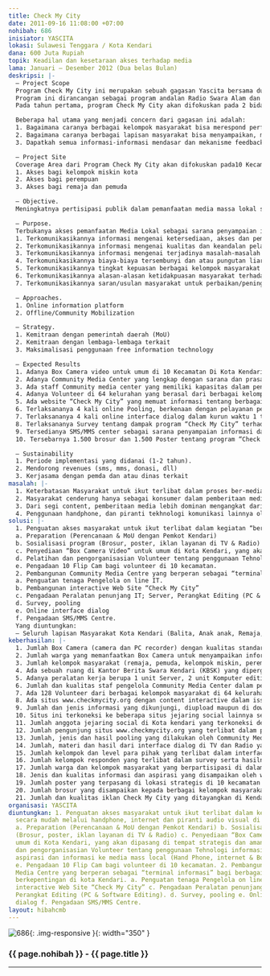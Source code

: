 ```yaml
---
title: Check My City
date: 2011-09-16 11:08:00 +07:00
nohibah: 686
inisiator: YASCITA
lokasi: Sulawesi Tenggara / Kota Kendari
dana: 600 Juta Rupiah
topik: Keadilan dan kesetaraan akses terhadap media
lama: Januari – Desember 2012 (Dua belas Bulan)
deskripsi: |-
  – Project Scope
  Program Check My City ini merupakan sebuah gagasan Yascita bersama dua media masa (TV & Radio) yang berada dibawahnya, dalam menyikapi frustasi publik di Sulawesi Tenggara umumnya dan kota Kendari khususnya dalam hubungannya dengan tidak terkomunikasikannya issue-issue pelayanan publik yang disebabkan oleh keterbatasan akses dan keadilan informasi serta mekanisme feedback dari para pihak yang berkepentingan.
  Program ini dirancangan sebagai program andalan Radio Swara Alam dan Kendari TV dalam jangka panjang, sebagai sebuah upaya mengembangkan media lokal yang berbasis masyarakat dengan mencoba menggerakan partisipipasi berbagai kelompok masyarakat dalam bermedia melalui pemanfaatan secara maksimal teknologi informasi yang murah dan atau free seperti Handphone, vidoe box dan website interactive.
  Pada tahun pertama, program Check My City akan difokuskan pada 2 bidang pelayanan publik yakni; bidang kesehatan dan bidang pendidikan. Selanjutnya, program ini akan diperluas pada bidang-bidang pelayanan publik lainnya di kota Kendari.

  Beberapa hal utama yang menjadi concern dari gagasan ini adalah:
  1. Bagaimana caranya berbagai kelompok masyarakat bisa merespond performance pelayanan publik yang mereka alami, secara mudah dan bebas.
  2. Bagaimana caranya berbagai lapisan masyarakat bisa menyampaikan, mengecek dan menggunakan informasi yang terkait dengan performance pelayanan publik tersebut secara mudah dan bebas.
  3. Dapatkah semua informasi-informasi mendasar dan mekanisme feedback tersebut dapat dikonsolidasikan dalam suatu format media yang mudah dan accessible.

  – Project Site
  Coverage Area dari Program Check My City akan difokuskan pada10 Kecamatan di kota Kendari dengan mempertimbangkan kemudahan akses bagi berbagai kelompok masyarakat kota utamanya:
  1. Akses bagi kelompok miskin kota
  2. Akses bagi perempuan
  3. Akses bagi remaja dan pemuda

  – Objective.
  Meningkatnya pertisipasi publik dalam pemanfaatan media massa lokal sebagai sarana informasi dan komunikasi bersama guna mendorong peningkatan kinerja pelayanan publik di kota Kendari.

  – Purpose.
  Terbukanya akses pemanfaatan Media Lokal sebagai sarana penyampaian informasi dan aspirasi dari berbagai kelompok masyarakat di kota Kendari dengan tujuan untuk :
  1. Terkomunikasikannya informasi mengenai ketersediaan, akses dan pemanfaatan/penggunaan sarana dan prasarana pendidikan dasar dan Pelayanan Kesehatan dasar di kota Kendari
  2. Terkomunikasikannya informasi mengenai kualitas dan keandalan pelayanan pendidikan dasar dan pelayanan kesehatan dasar di kota Kendari.
  3. Terkomunikasikannya informasi mengenai terjadinya masalah-masalah di bidang pendidikan dasar, pelayanan kesehatan dasar serta bagaimana response dari service provider.
  4. Terkomunikasikannya biaya-biaya tersembunyi dan atau pungutan liar di bidang pelayanan pendidikan dasar dan pelayanan kesehatan dasar.
  5. Terkomunikasikannya tingkat kepuasan berbagai kelompok masyarakat terhadap pelayanan pendidikan dasar dan pelayanan kesehatan dasar di kota Kendari.
  6. Terkomunikasikannya alasan-alasan ketidakpuasan masyarakat terhadap pelayanan pendidikan dasar dan pelayanan kesehatan dasar di kota Kendari
  7. Terkomunikasikannya saran/usulan masyarakat untuk perbaikan/peningkatan pelayanan pendidikan dasar dan pelayanan kesehatan dasar di kota Kendari.

  – Approaches.
  1. Online information platform
  2. Offline/Community Mobilization

  – Strategy.
  1. Kemitraan dengan pemerintah daerah (MoU)
  2. Kemitraan dengan lembaga-lembaga terkait
  3. Maksimalisasi penggunaan free information technology

  – Expected Results
  1. Adanya Box Camera video untuk umum di 10 Kecamatan Di Kota Kendari, yang dimanfaatkan oleh warga Kota secara mudah dan bebas untuk menyampaikan berbagai informasi tentang pelayanan pendidikan dasar dan pelayanan kesehatan dasar
  2. Adanya Community Media Center yang lengkap dengan sarana dan prasarana pendukungnya dan dimanfaatkan sebagai terminal informasi & komunikasi bagi warga kota.
  3. Ada staff Community media center yang memiliki kapasitas dalam pengelolaan online IT.
  4. Adanya Volunteer di 64 kelurahan yang berasal dari berbagai kelompok masyarakat di kota Kendari yang active untuk mengelola video box, mengupdate informasi melalui handphone dan website.
  5. Ada website “Check My City” yang memuat informasi tentang berbagai sarana dan pra sarana serta informasi pelayanan pendidikan dasar dan pelayanan kesehatan dasar yang dapat diakses dan diupdate oleh warga kota.
  6. Terlaksananya 4 kali online Pooling, berkenaan dengan pelayanan pendidikan, dan Kesehatan di Kota Kendari dalam kurun waktu 1 tahun program.
  7. Terlaksananya 4 kali online interface dialog dalam kurun waktu 1 tahun program yang melibatkan para pemangku kepentingan terkait issue pelayanan pendidikan dasar dan pelayanan kesehatan dasar sebagai feedback dari informasi yang disampaikan masyarakat dan hasil pooling.
  8. Terlaksananya Survey tentang dampak program “Check My City” terhadap partipasi masyarakat dalam bermedia.
  9. Tersedianya SMS/MMS center sebagai sarana penyampaian informasi dari masyarakat terkait dengan pelayanan pendidikan dan kesehatan dasar.
  10. Tersebarnya 1.500 brosur dan 1.500 Poster tentang program “Check My City” yang disebarkan di 64 kelurahan di kota Kendari.

  – Sustainability
  1. Periode implementasi yang didanai (1-2 tahun).
  2. Mendorong revenues (sms, mms, donasi, dll)
  3. Kerjasama dengan pemda dan atau dinas terkait
masalah: |-
  1. Keterbatasan Masyarakat untuk ikut terlibat dalam proses ber-media.
  2. Masyarakat cenderung hanya sebagai konsumer dalam pemberitaan media massa lokal. Media massa sebagai jembatan informasi dengan tehnologi yang ada, selama ini dirasakan belum mampu menjadi terminal informasi yang kreatif untuk memberikan akses bagi Swara-Swara masyarakat dengan pengambil kebijakan.
  3. Dari segi content, pemberitaan media lebih dominan mengangkat dari sisi sisi kelompok tertentu, seperti birokrat, politisi, artis, akademisi, dalam artian, perumusan dan Implementasi dari berbagai keputusan terhadap berbagai program pembangunan yang ditujukan bagi masyarakat, lebih banyak diinformasikan dari satu sisi saja.
  4. Penggunaan handphone, dan piranti tekhnologi komunikasi lainnya oleh berbagai kalangan masyarakat lebih cenderung untuk kebutuhan personal yang cukup rendah dalam nilai kemanfaatan social.
solusi: |-
  1. Penguatan akses masyarakat untuk ikut terlibat dalam kegiatan “ber-media” secara mudah melalui handphone, internet dan piranti audio visual di Kota Kendari;
  a. Preparation (Perencanaan & MoU dengan Pemkot Kendari)
  b. Sosialisasi program (Brosur, poster, iklan layanan di TV & Radio)
  c. Penyediaan “Box Camera Video” untuk umum di Kota Kendari, yang akan dipasang di tempat strategis dan aman.
  d. Pelatihan dan pengorganisasian Volunteer tentang penggunaan Tehnologi informasi dalam penyampaian aspirasi dan informasi ke media mass local (Hand Phone, internet & Box Camera Video).
  e. Pengadaan 10 Flip Cam bagi volunteer di 10 kecamatan.
  2. Pembangunan Community Media Centre yang berperan sebagai “terminal informasi” bagi berbagai pihak yang berkepentingan di kota Kendari.
  a. Penguatan tenaga Pengelola on line IT.
  b. Pembangunan interactive Web Site “Check My City”
  c. Pengadaan Peralatan penunjang IT; Server, Perangkat Editing (PC & Software Editing).
  d. Survey, pooling
  e. Online interface dialog
  f. Pengadaan SMS/MMS Centre.
  Yang diuntungkan:
  – Seluruh lapisan Masyarakat Kota Kendari (Balita, Anak anak, Remaja, Ibu Hamil, Dewasa, dan Orang Tua Jompo dan Pihak terkait lainnya)
keberhasilan: |-
  1. Jumlah Box Camera (camera dan PC recorder) dengan kualitas standar broadcast yang terpasang di 10 kecamatan di Kota kendari
  2. Jumlah warga yang memanfaatkan Box Camera untuk menyampaikan informasi dan aspirasinya.
  3. Jumlah kelompok masyarakat (remaja, pemuda, kelompok miskin, perempuan dan lain-lain) yang memanfaatkan Box Camera ini untuk menyampaikan informasi dan aspirasinya.
  4. Ada sebuah ruang di Kantor Berita Swara Kendari (KBSK) yang dipergunakan sebagai tempat pengelolaan Community Media Center.
  5. Adanya peralatan kerja berupa 1 unit Server, 2 unit Komputer editing dan 1 unit perangkat penerima SMS/MMS yang dimanfaatkan secara efektif dalam penerimaan, pengelolaan dan penyaluran informasi ke berbagai pihak.
  6. Jumlah dan kualitas staf pengelola Community Media Center dalam pengelolaan informasi dan komunikasi berbasis IT.
  7. Ada 128 Volunteer dari berbagai kelompok masyarakat di 64 kelurahan yang memiliki kapasitas dalam pemanfaatan Box Video Camera dan IT.
  8. Ada situs www.checkmycity.org dengan content interactive dalam issu-issu pelayanan pendidikan dan kesehatan dasar di kota Kendari pada tahap awal.
  9. Jumlah dan jenis informasi yang dikunjungi, diupload maupun di download oleh pengunjung yang mengakses situs tersebut.
  10. Situs ini terkoneksi ke beberapa situs jejaring social lainnya seperti facebook dan tweeter serta email.
  11. Jumlah anggota jejaring social di Kota kendari yang terkoneksi dengan situs ini.
  12. Jumlah pengunjung situs www.checkmycity.org yang terlibat dalam pooling.
  13. Jumlah, jenis dan hasil pooling yang dilakukan oleh Community Media Center
  14. Jumlah, materi dan hasil dari interface dialog di TV dan Radio yang diposting di situs www.checkmycity.org
  15. Jumlah kelompok dan level para pihak yang terlibat dalam interface dialog di TV dan Radio.
  16. Jumlah kelompok responden yang terlibat dalam survey serta hasilnya.
  17. Jumlah warga dan kelompok masyarakat yang berpartisipasi di dalam menyampaikan informasi dan aspirasi melalui SMS dan MMS.
  18. Jenis dan kualitas informasi dan aspirasi yang disampaikan oleh warga kota.
  19. Jumlah poster yang terpasang di lokasi strategis di 10 kecamatan di kota Kendari
  20. Jumlah brosur yang disampaikan kepada berbagai kelompok masyarakat di kota Kendari
  21. Jumlah dan kualitas iklan Check My City yang ditayangkan di Kendari Tv dan Radio Swara Alam
organisasi: YASCITA
diuntungkan: 1. Penguatan akses masyarakat untuk ikut terlibat dalam kegiatan “ber-media”
  secara mudah melalui handphone, internet dan piranti audio visual di Kota Kendari;
  a. Preparation (Perencanaan & MoU dengan Pemkot Kendari) b. Sosialisasi program
  (Brosur, poster, iklan layanan di TV & Radio) c. Penyediaan “Box Camera Video” untuk
  umum di Kota Kendari, yang akan dipasang di tempat strategis dan aman. d. Pelatihan
  dan pengorganisasian Volunteer tentang penggunaan Tehnologi informasi dalam penyampaian
  aspirasi dan informasi ke media mass local (Hand Phone, internet & Box Camera Video).
  e. Pengadaan 10 Flip Cam bagi volunteer di 10 kecamatan. 2. Pembangunan Community
  Media Centre yang berperan sebagai “terminal informasi” bagi berbagai pihak yang
  berkepentingan di kota Kendari. a. Penguatan tenaga Pengelola on line IT. b. Pembangunan
  interactive Web Site “Check My City” c. Pengadaan Peralatan penunjang IT; Server,
  Perangkat Editing (PC & Software Editing). d. Survey, pooling e. Online interface
  dialog f. Pengadaan SMS/MMS Centre.
layout: hibahcmb
---
```


![686](/static/img/hibahcmb/686.png){: .img-responsive }{: width="350" }

### {{ page.nohibah }} - {{ page.title }}

---
